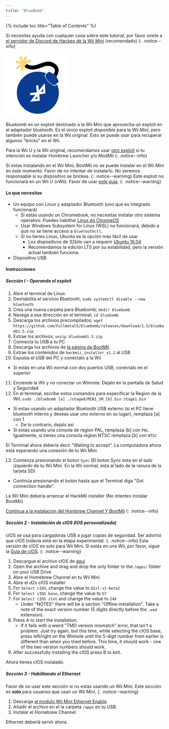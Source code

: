 ```yaml
---
title: "BlueBomb"
---
```


{% include toc title="Table of Contents" %}

Si necesitas ayuda con cualquier cosa sobre este tutorial, por favor unete a [el servidor de Discord de Hackeo de la Wii Mini](https://discord.gg/6ryxnkS) (recomendado)
{: .notice--info}

![BlueBomb](/images/bluebomb.png)

Bluebomb es un exploit destinado a la Wii Mini que aprovecha un exploit en el adaptador bluetooth. Es el único exploit disponible para la Wii Mini, pero también puede usarse en la Wii original. Esto se puede usar para recuperar algunos "bricks" en el Wii.

Para la Wii U y la Wii original, recomendamos usar [otro exploit](/get-started) si tu intención es instalar Hombrew Launcher y/o ModMii
{: .notice--info}

Si estas instalando en el Wii Mini; BootMii no se puede instalar en el Wii Mini en este momento. Favor de no intentar de instalarlo. No seremos responsable si su dispositivo se brickea.
{: .notice--warning}
Este exploit no funcionará en un Wii U (vWii). Favor de usar [este guia](https://wiiuguide.xyz/#/vwii/).
{: .notice--warning}

#### Lo que necesitas
- Un equipo con Linux y adaptador Bluetooth (uno que es integrado funcionará)
  - Si estás usando un Chromebook, no necesitas instalar otro sistema operativo. Puedes habilitar [Linux en ChromeOS](https://support.google.com/chromebook/answer/9145439?hl=en)
  - Usar Windows Subsystem for Linux (WSL) no funcionará, debido a que no se tiene acceso a `bluetoothctl`.
  - Si no tienes Linux, Ubuntu es la opción más fácil de usar
    - Los dispositivos de 32bits van a requerir [Ubuntu 16.04](http://releases.ubuntu.com/16.04/)
    - Recomendamos la edición LTS por su estabilidad, pero la versión actual también funciona.
- Dispositivo USB

#### Instrucciones
##### Sección I - Operando el exploit
1. Abre el terminal de Linux.
2. Deshabilita el servicio Bluetooth; `sudo systemctl disable --now bluetooth`
3. Crea una nueva carpeta para Bluebomb; `mkdir bluebomb`
4. Navega a esa dirección en el terminal; `cd bluebomb`
5. Descarga los archivos precompilados; `wget https://github.com/Fullmetal5/bluebomb/releases/download/1.5/bluebomb1.5.zip`
6. Extrae los archivos; `unzip bluebomb1.5.zip`
7. Connecta tu USB a tu PC
8. Descarga los archivos de [la página de BootMii](https://bootmii.org/download/)
9. Extrae los contenidos de `hackmii_installer_v1.2` al USB
10. Expulsa el USB del PC y conéctalo a la Wii
   - Si estás en una Wii normal con dos puertos USB, conéctalo en el superior
11. Enciende la Wii y no conectar un Wiimote. Dejalo en la pantalla de Salud y Seguridad
12. En el terminal, escribe estos comandos para especificar la Region de la Wii: `sudo ./bluebomb [a] ./stage0/MINI_SM_[b].bin stage1.bin`
  - Si estas usando un adaptador Bluetooth USB externo (si el PC tiene bluetooth interno y deseas usar uno externo en su lugar), remplaza [a] con 1
    - De lo contrario, dejalo asi
  - Si estas usando una consola de region PAL, remplaza [b] con `PAL`. Igualmente, si tienes una consola region NTSC remplaza [b] con `NTSC`

El Terminal ahora debería decir "Waiting to accept". La computadora ahora está esperando una conexión de tu Wii Mini.

13. Comienza presionando el boton `Sync` (El boton Sync esta en el lado izquierdo de tu Wii Mini. En la Wii normal, esta al lado de la ranura de la tarjeta SD)
   - Continúa presionando el botón hasta que el Terminal diga "Got connection handle".

La Wii Mini deberia arrancar el HackMii installer (No intentes instalar BootMii)

[Continua a la instalacion del Hombrew Channel Y BootMii](hbc)
{: .notice--info}

##### Sección 2 - Instalación de cIOS (IOS personalizada)
cIOS se usa para cargadoras USB a jugar copias de seguridad. Ser advirtió que cIOS todavía está en la etapa experimental.
{: .notice--info}
Esta versión de cIOS es solo para Wii Mini. Si estás en una Wii, por favor, sigue la [Guía de cIOS](/cios).
{: .notice--warning}

1. Descargue el archivo cIOS de [aquí](https://bluebomb.glitch.me/d2xl-cIOS/index.html)
2. Open the archive and drag and drop the only folder to the `/apps/` folder on your USB Drive
3. Abre el Homebrew Channel en tu Wii Mini
4. Abre el d2x cIOS installer
5. For `Select cIOS`, change the value to `d2xl-v1-beta2`
6. For `Select cIOS base`, change the value to `57`
7. For `Select cIOS slot` and change the value to `249`
   - Under "NOTES" there will be a section "Offline installation". Take a note of the exact version number (5 digits directly before the `.wad` extension).
8. Press A to start the installation.
   - If it fails with a weird "TMD version mismatch" error, that isn't a problem. Just try again, but this time, while selecting the cIOS base, press left/right on the Wiimote until the 5-digit number from earlier is different than when you tried before. This time, it should work - one of the two version numbers should work.
9. After successfully installing the cIOS press B to exit.

Ahora tienes cIOS instalado.

##### Sección 3 - Habilitando el Ethernet

Favor de no usar este sección si no estas usando un Wii Mini. Este sección es **solo** para usuarios que usan un Wii Mini.
{: .notice--warning}

1. Descarga [el modulo Wii Mini Ethernet Enable](/assets/files/Wii_Mini_Ethernet_Enable.zip).
2. Añadir el archivo en el la carpeta `/apps` en tu USB.
3. Instalar el Homebrew Channel.

Ethernet deberiá servir ahora.
